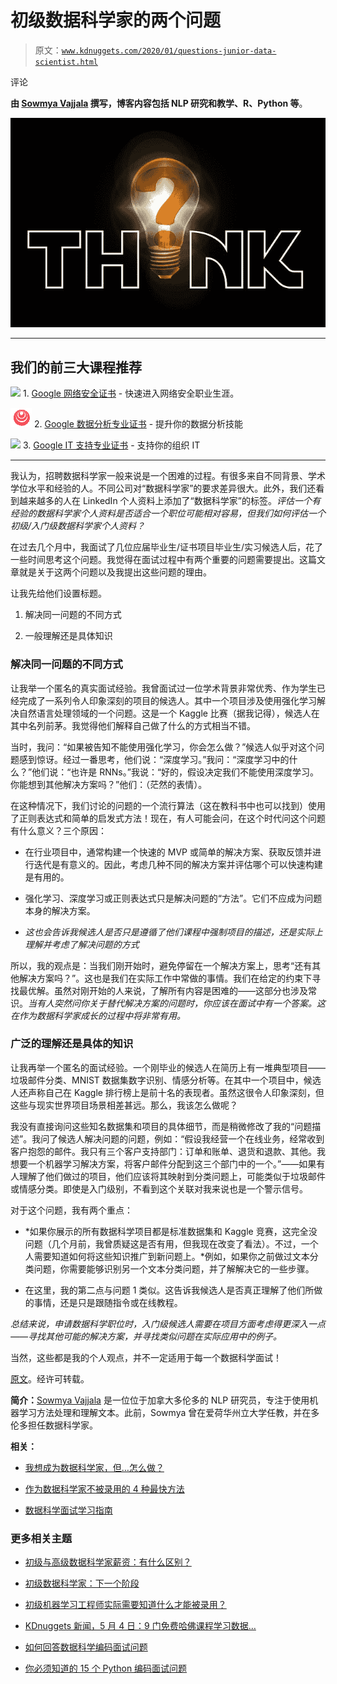 # 初级数据科学家的两个问题

> 原文：[`www.kdnuggets.com/2020/01/questions-junior-data-scientist.html`](https://www.kdnuggets.com/2020/01/questions-junior-data-scientist.html)

评论

**由 [Sowmya Vajjala](https://nishkalavallabhi.github.io/) 撰写，博客内容包括 NLP 研究和教学、R、Python 等**。

![](img/8007ad742936b092bd116f0eade03093.png)

* * *

## 我们的前三大课程推荐

![](img/0244c01ba9267c002ef39d4907e0b8fb.png) 1\. [Google 网络安全证书](https://www.kdnuggets.com/google-cybersecurity) - 快速进入网络安全职业生涯。

![](img/e225c49c3c91745821c8c0368bf04711.png) 2\. [Google 数据分析专业证书](https://www.kdnuggets.com/google-data-analytics) - 提升你的数据分析技能

![](img/0244c01ba9267c002ef39d4907e0b8fb.png) 3\. [Google IT 支持专业证书](https://www.kdnuggets.com/google-itsupport) - 支持你的组织 IT

* * *

我认为，招聘数据科学家一般来说是一个困难的过程。有很多来自不同背景、学术学位水平和经验的人。不同公司对“数据科学家”的要求差异很大。此外，我们还看到越来越多的人在 LinkedIn 个人资料上添加了“数据科学家”的标签。*评估一个有经验的数据科学家个人资料是否适合一个职位可能相对容易，但我们如何评估一个初级/入门级数据科学家个人资料？*

在过去几个月中，我面试了几位应届毕业生/证书项目毕业生/实习候选人后，花了一些时间思考这个问题。我觉得在面试过程中有两个重要的问题需要提出。这篇文章就是关于这两个问题以及我提出这些问题的理由。

让我先给他们设置标题。

1.  解决同一问题的不同方式

1.  一般理解还是具体知识

### 解决同一问题的不同方式

让我举一个匿名的真实面试经验。我曾面试过一位学术背景非常优秀、作为学生已经完成了一系列令人印象深刻的项目的候选人。其中一个项目涉及使用强化学习解决自然语言处理领域的一个问题。这是一个 Kaggle 比赛（据我记得），候选人在其中名列前茅。我觉得他们解释自己做了什么的方式相当不错。

当时，我问：“如果被告知不能使用强化学习，你会怎么做？”候选人似乎对这个问题感到惊讶。经过一番思考，他们说：“深度学习。”我问：“深度学习中的什么？”他们说：“也许是 RNNs。”我说：“好的，假设决定我们不能使用深度学习。你能想到其他解决方案吗？”他们：（茫然的表情）。

在这种情况下，我们讨论的问题的一个流行算法（这在教科书中也可以找到）使用了正则表达式和简单的启发式方法！现在，有人可能会问，在这个时代问这个问题有什么意义？三个原因：

+   在行业项目中，通常构建一个快速的 MVP 或简单的解决方案、获取反馈并进行迭代是有意义的。因此，考虑几种不同的解决方案并评估哪个可以快速构建是有用的。

+   强化学习、深度学习或正则表达式只是解决问题的“方法”。它们不应成为问题本身的解决方案。

+   *这也会告诉我候选人是否只是遵循了他们课程中强制项目的描述，还是实际上理解并考虑了解决问题的方式*

所以，我的观点是：当我们刚开始时，避免停留在一个解决方案上，思考“还有其他解决方案吗？”。这也是我们在实际工作中常做的事情。我们在给定的约束下寻找最优解。虽然对刚开始的人来说，了解所有内容是困难的——这部分也涉及常识。*当有人突然问你关于替代解决方案的问题时，你应该在面试中有一个答案。这在作为数据科学家成长的过程中将非常有用。*

### 广泛的理解还是具体的知识

让我再举一个匿名的面试经验。一个刚毕业的候选人在简历上有一堆典型项目——垃圾邮件分类、MNIST 数据集数字识别、情感分析等。在其中一个项目中，候选人还声称自己在 Kaggle 排行榜上是前十名的表现者。虽然这很令人印象深刻，但这些与现实世界项目场景相差甚远。那么，我该怎么做呢？

我没有直接询问这些知名数据集和项目的具体细节，而是稍微修改了我的“问题描述”。我问了候选人解决问题的问题，例如：“假设我经营一个在线业务，经常收到客户抱怨的邮件。我只有三个客户支持部门：订单和账单、退货和退款、其他。我想要一个机器学习解决方案，将客户邮件分配到这三个部门中的一个。”——如果有人理解了他们做过的项目，他们应该将其映射到分类问题上，可能类似于垃圾邮件或情感分类。即使是入门级别，不看到这个关联对我来说也是一个警示信号。

对于这个问题，我有两个重点：

+   *如果你展示的所有数据科学项目都是标准数据集和 Kaggle 竞赛，这完全没问题（几个月前，我曾质疑这是否有用，但我现在改变了看法）。不过，一个人需要知道如何将这些知识推广到新问题上。*例如，如果你之前做过文本分类问题，你需要能够识别另一个文本分类问题，并了解解决它的一些步骤。

+   在这里，我的第二点与问题 1 类似。这告诉我候选人是否真正理解了他们所做的事情，还是只是跟随指令或在线教程。

*总结来说，申请数据科学职位时，入门级候选人需要在项目方面考虑得更深入一点——寻找其他可能的解决方案，并寻找类似问题在实际应用中的例子。*

当然，这些都是我的个人观点，并不一定适用于每一个数据科学面试！

[原文](https://towardsdatascience.com/2-questions-for-a-junior-data-scientist-47d355b87023)。经许可转载。

**简介：**[Sowmya Vajjala](https://nishkalavallabhi.github.io/) 是一位位于加拿大多伦多的 NLP 研究员，专注于使用机器学习方法处理和理解文本。此前，Sowmya 曾在爱荷华州立大学任教，并在多伦多担任数据科学家。

**相关：**

+   [我想成为数据科学家，但…怎么做？](https://www.kdnuggets.com/2020/01/wanna-be-data-scientist.html)

+   [作为数据科学家不被录用的 4 种最快方法](https://www.kdnuggets.com/2019/12/4-ways-not-hired-data-scientist.html)

+   [数据科学面试学习指南](https://www.kdnuggets.com/2020/01/data-science-interview-study-guide.html)

### 更多相关主题

+   [初级与高级数据科学家薪资：有什么区别？](https://www.kdnuggets.com/2022/03/junior-senior-data-scientist-salary-difference.html)

+   [初级数据科学家：下一个阶段](https://www.kdnuggets.com/2022/02/junior-data-scientist-next-level.html)

+   [初级机器学习工程师实际需要知道什么才能被录用？](https://www.kdnuggets.com/what-junior-ml-engineers-actually-need-to-know-to-get-hired)

+   [KDnuggets 新闻，5 月 4 日：9 门免费哈佛课程学习数据…](https://www.kdnuggets.com/2022/n18.html)

+   [如何回答数据科学编码面试问题](https://www.kdnuggets.com/2022/01/answer-data-science-coding-interview-questions.html)

+   [你必须知道的 15 个 Python 编码面试问题](https://www.kdnuggets.com/2022/04/15-python-coding-interview-questions-must-know-data-science.html)
